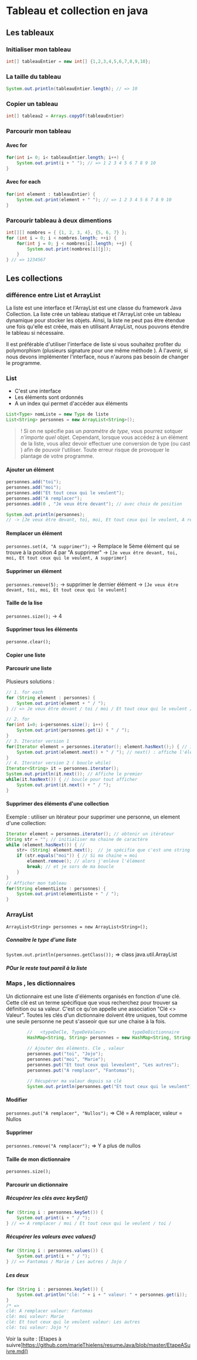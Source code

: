 # Tableau et collection en java

## Les tableaux

### Initialiser mon tableau 

```java
int[] tableauEntier = new int[] {1,2,3,4,5,6,7,8,9,10};
```
### La taille du tableau
```java
System.out.println(tableauEntier.length); // => 10
```
### Copier un tableau
```java
int[] tableau2 = Arrays.copyOf(tableauEntier)
```
### Parcourir mon tableau

#### Avec for
```java
for(int i= 0; i< tableauEntier.length; i++) {
    System.out.print(i + " "); // => 1 2 3 4 5 6 7 8 9 10
}
```

#### Avec for each
```java
for(int element : tableauEntier) {
    System.out.print(element + " "); // => 1 2 3 4 5 6 7 8 9 10
}
```

### Parcourir tableau à deux dimentions
```java
int[][] nombres = { {1, 2, 3, 4}, {5, 6, 7} };
for (int i = 0; i < nombres.length; ++i) {
    for(int j = 0; j < nombres[i].length; ++j) {
        System.out.print(nombres[i][j]);
    }
} // => 1234567
```
## Les collections 

### différence entre List et ArrayList

La liste est une interface et l'ArrayList est une classe du framework Java Collection. La liste crée un tableau statique et l'ArrayList crée un tableau dynamique pour stocker les objets. Ainsi, la liste ne peut pas être étendue une fois qu'elle est créée, mais en utilisant ArrayList, nous pouvons étendre le tableau si nécessaire.

Il est préférable d'utiliser l'interface de liste si vous souhaitez profiter du polymorphism (plusieurs signature pour une même méthode ). À l'avenir, si nous devons implémenter l'interface, nous n'aurons pas besoin de changer le programme.

### List
- C'est une interface
- Les éléments sont ordonnés
- A un index qui permet d'accéder aux éléments

```java
List<Type> nomListe = new Type de liste
List<String> personnes = new ArrayList<String>();
```
> ! Si on ne spécifie pas un *paramètre de type*, vous pourrez sotquer *n'importe quel* objet. 
> Cependant, lorsque vous accédez à un élément de la liste, vous allez devoir effectuer une conversion de type (ou cast ) afin de pouvoir l'utiliser. 
>Toute erreur risque de provoquer le plantage de votre programme.

#### Ajouter un élément

```java
personnes.add("toi"); 
personnes.add("moi");
personnes.add("Et tout ceux qui le veulent");
personnes.add("A remplacer");
personnes.add(0 , "Je veux être devant"); // avec choix de position

System.out.println(personnes);
// -> [Je veux être devant, toi, moi, Et tout ceux qui le veulent, A remplacer]
```

#### Remplacer un élément
`personnes.set(4, "A supprimer");` -> Remplace le 5ème élément qui se trouve à la position 4 par "A supprimer"
-> `[Je veux être devant, toi, moi, Et tout ceux qui le veulent, A supprimer]` 

#### Supprimer un élément
`personnes.remove(5);` -> supprimer le dernier élément 
-> `[Je veux être devant, toi, moi, Et tout ceux qui le veulent]`

#### Taille de la lise
`personnes.size();` -> 4

#### Supprimer tous les éléments
`personne.clear();`

#### Copier une liste

#### Parcourir une liste
Plusieurs solutions :
```java
// 1. for each
for (String element : personnes) {
    System.out.print(element + " / ");
} // => Je veux être devant / toi / moi / Et tout ceux qui le veulent / 

// 2. for
for(int i=0; i<personnes.size(); i++) {
    System.out.print(personnes.get(i) + " / ");
}
// 3. Iterator version 1 
for(Iterator element = personnes.iterator(); element.hasNext();) { // iterator() permet d'obtenir un iterateur
    System.out.print(element.next() + " / "); // next() : affiche l'élément suivant
}
// 4. Iterator version 2 ( boucle while)
Iterator<String> it = personnes.iterator();
System.out.println(it.next()); // Affiche le premier
while(it.hasNext()) { // boucle pour tout afficher
    System.out.print(it.next() + " / ");
}
```
#### Supprimer des éléments d'une collection
Exemple : utiliser un itérateur pour supprimer une personne, un element d'une collection:

```java
Iterator element = personnes.iterator(); // obtenir un itérateur
String str = ""; // initialiser ma chaine de caractère
while (element.hasNext()) { //
    str= (String) element.next();  // je spécifie que c'est une string sinon ce serait un objet. L'élément suivant
    if (str.equals("moi")) { // Si ma chaine = moi
        element.remove(); // alors j'enlève l'élément
        break; // et je sors de ma boucle
    }
}
// Afficher mon tableau
for(String elementListe : personnes) {
    System.out.print(elementListe + " / ");
}
```
### ArrayList

`ArrayList<String> personnes = new ArrayList<String>();`

##### Connaitre le type d'une liste
`System.out.println(personnes.getClass());` => class java.util.ArrayList

##### POur le reste tout pareil à la liste

### Maps , les dictionnaires

Un dictionnaire est une liste d'éléments organisés en fonction d'une clé. Cette clé est un terme spécifique que vous recherchez pour trouver sa définition ou sa valeur. C'est ce qu'on appelle une association "Clé <> Valeur".
Toutes les clés d'un dictionnaire doivent être uniques, tout comme une seule personne ne peut s'asseoir que sur une chaise à la fois.

```java
        //   <typeDeCle, TypeDeValeur>          typeDeDictionnaire
        HashMap<String, String> personnes = new HashMap<String, String>();
        
        // Ajouter des éléments. Cle , valeur
        personnes.put("toi", "Jojo");
        personnes.put("moi", "Marie");
        personnes.put("Et tout ceux qui leveulent", "Les autres");
        personnes.put("A remplacer", "Fantomas");

        // Récupérer ma valaur depuis sa clé
        System.out.println(personnes.get("Et tout ceux qui le veulent")); // => Les autres
```

#### Modifier
`personnes.put("A remplacer", "Nullos");`  =>  Clé = A remplacer, valeur = Nullos

#### Supprimer
`personnes.remove("A remplacer");` => Y a plus de nullos

#### Taille de mon dictionnaire
`personnes.size();`

#### Parcourir un dictionnaire

##### Récupérer les clés avec keySet()
```java
for (String i : personnes.keySet()) {
    System.out.print(i + " / ");
} // => A remplacer / moi / Et tout ceux qui le veulent / toi / 
```

##### Récupérer les valeurs avec values()
```java
for (String i : personnes.values()) {
    System.out.print(i + " / ");
} // => Fantomas / Marie / Les autres / Jojo / 
```

##### Les deux

```java
for (String i : personnes.keySet()) {
    System.out.println("clé: " + i + " valeur: " + personnes.get(i));
}
/* =>
clé: A remplacer valeur: Fantomas
clé: moi valeur: Marie
clé: Et tout ceux qui le veulent valeur: Les autres
clé: toi valeur: Jojo */
```

Voir la suite : [Etapes à suivre]https://github.com/marieThielens/resumeJava/blob/master/EtapeASuivre.md()